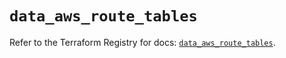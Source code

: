 # `data_aws_route_tables`

Refer to the Terraform Registry for docs: [`data_aws_route_tables`](https://registry.terraform.io/providers/hashicorp/aws/4.54.0/docs/data-sources/route_tables).
